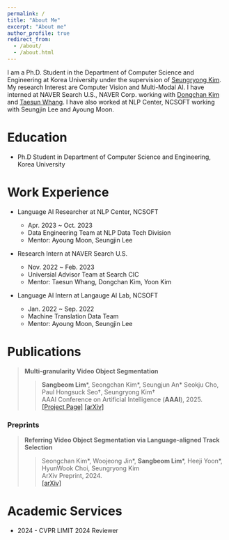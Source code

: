 ```yaml
---
permalink: /
title: "About Me"
excerpt: "About me"
author_profile: true
redirect_from: 
  - /about/
  - /about.html
---
```


I am a Ph.D. Student in the Department of Computer Science and Engineering at Korea University under the supervision of [Seungryong Kim](https://seungryong.github.io/). My research Interest are Computer Vision and Multi-Modal AI. I
have interned at NAVER Search U.S., NAVER Corp. working with [Dongchan Kim](https://dongchankim.io/) and [Taesun Whang](https://taesunwhang.github.io/).  I have also worked at NLP Center, NCSOFT working with Seungjin Lee and Ayoung Moon.

Education
======
* Ph.D Student in Department of Computer Science and Engineering, Korea University
<!-- * B.S in Deparment of Sotware Application, Kangnam University, 2023 -->
<!-- * B.S. in GitHub, GitHub University, 2012 --> 

Work Experience
======
* Language AI Researcher at NLP Center, NCSOFT
  * Apr. 2023 ~ Oct. 2023
  * Data Engineering Team at NLP Data Tech Division
  * Mentor: Ayoung Moon, Seungjin Lee

* Research Intern at NAVER Search U.S.
  * Nov. 2022 ~ Feb. 2023
  * Universial Advisor Team at Search CIC
  * Mentor: Taesun Whang, Dongchan Kim, Yoon Kim
 
* Language AI Intern at Langauge AI Lab, NCSOFT
  * Jan. 2022 ~ Sep. 2022
  * Machine Translation Data Team
  * Mentor: Ayoung Moon, Seungjin Lee
 
Publications
=====
> <i style='font-style: normal;'>**Multi-granularity Video Object Segmentation**<br></i>
>> <i style='font-style: normal;'>**Sangbeom Lim**\*, Seongchan Kim*, Seungjun An*  Seokju Cho, Paul Hongsuck Seo†, Seungryong Kim†<br></i>
>> <i style='font-style: normal;'>AAAI Conference on Artificial Intelligence (**AAAI**), 2025.<br></i>
>> <i style='font-style: normal;'><a href="https://cvlab-kaist.github.io/MUG-VOS/">[Project Page]</a> <a href="https://arxiv.org/abs/2412.01471">[arXiv]</a> 

### Preprints

> <i style='font-style: normal;'>**Referring Video Object Segmentation via Language-aligned Track Selection**<br></i>
>> <i style='font-style: normal;'>Seongchan Kim*, Woojeong Jin*, **Sangbeom Lim**\*, Heeji Yoon*, HyunWook Choi, Seungryong Kim<br></i>
>> <i style='font-style: normal;'>ArXiv Preprint, 2024.<br></i>
>> <i style='font-style: normal;'><a href="https://arxiv.org/pdf/2412.01136">[arXiv]</a> 

Academic Services
======
* 2024 - CVPR LIMIT 2024 Reviewer

<!--
For more info
------
More info about ME can be found in my [Full CV](https://sangbeomlim.github.io/cv)
-->
